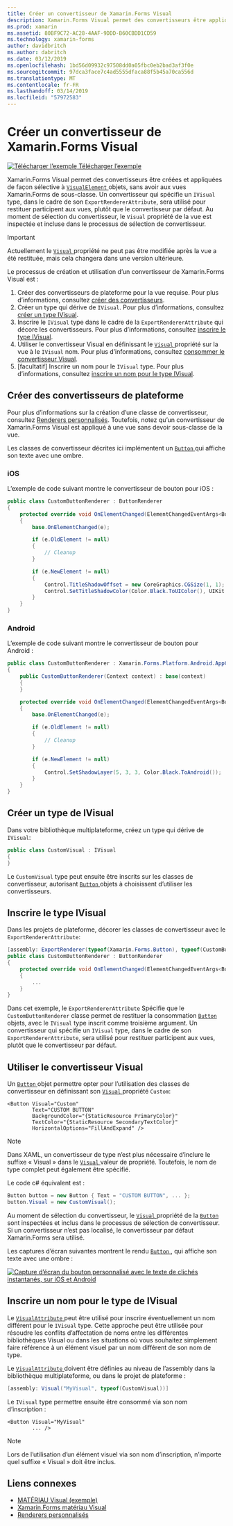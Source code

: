 ```yaml
---
title: Créer un convertisseur de Xamarin.Forms Visual
description: Xamarin.Forms Visual permet des convertisseurs être appliquées de façon sélective aux objets VisualElement, sans avoir aux vues Xamarin.Forms de sous-classe.
ms.prod: xamarin
ms.assetid: 80BF9C72-AC28-4AAF-9DDD-B60CBDD1CD59
ms.technology: xamarin-forms
author: davidbritch
ms.author: dabritch
ms.date: 03/12/2019
ms.openlocfilehash: 1bd56d09932c97508dd0a05fbc0eb2bad3af3f0e
ms.sourcegitcommit: 97dca3face7c4ad5555dfaca88f5b45a70ca556d
ms.translationtype: MT
ms.contentlocale: fr-FR
ms.lasthandoff: 03/14/2019
ms.locfileid: "57972583"
---
```

# <a name="create-a-xamarinforms-visual-renderer"></a>Créer un convertisseur de Xamarin.Forms Visual

[![Télécharger l’exemple](~/media/shared/download.png) Télécharger l’exemple](https://developer.xamarin.com/samples/xamarin-forms/UserInterface/VisualDemos/)

Xamarin.Forms Visual permet des convertisseurs être créées et appliquées de façon sélective à [ `VisualElement` ](xref:Xamarin.Forms.VisualElement) objets, sans avoir aux vues Xamarin.Forms de sous-classe. Un convertisseur qui spécifie un `IVisual` type, dans le cadre de son `ExportRendererAttribute`, sera utilisé pour restituer participent aux vues, plutôt que le convertisseur par défaut. Au moment de sélection du convertisseur, le `Visual` propriété de la vue est inspectée et incluse dans le processus de sélection de convertisseur.

> [!IMPORTANT]
> Actuellement le [ `Visual` ](xref:Xamarin.Forms.VisualElement.Visual) propriété ne peut pas être modifiée après la vue a été restituée, mais cela changera dans une version ultérieure.

Le processus de création et utilisation d’un convertisseur de Xamarin.Forms Visual est :

1. Créer des convertisseurs de plateforme pour la vue requise. Pour plus d’informations, consultez [créer des convertisseurs](#create-platfomr-renderers).
1. Créer un type qui dérive de `IVisual`. Pour plus d’informations, consultez [créer un type IVisual](#create-an-ivisual-type).
1. Inscrire le `IVisual` type dans le cadre de la `ExportRendererAttribute` qui décore les convertisseurs. Pour plus d’informations, consultez [inscrire le type IVisual](#register-the-ivisual-type).
1. Utiliser le convertisseur Visual en définissant le [ `Visual` ](xref:Xamarin.Forms.VisualElement.Visual) propriété sur la vue à le `IVisual` nom. Pour plus d’informations, consultez [consommer le convertisseur Visual](#consume-the-visual-renderer).
1. [facultatif] Inscrire un nom pour le `IVisual` type. Pour plus d’informations, consultez [inscrire un nom pour le type IVisual](#register-a-name-for-the-ivisual-type).

## <a name="create-platform-renderers"></a>Créer des convertisseurs de plateforme

Pour plus d’informations sur la création d’une classe de convertisseur, consultez [Renderers personnalisés](~/xamarin-forms/app-fundamentals/custom-renderer/index.md). Toutefois, notez qu’un convertisseur de Xamarin.Forms Visual est appliqué à une vue sans devoir sous-classe de la vue.

Les classes de convertisseur décrites ici implémentent un [ `Button` ](xref:Xamarin.Forms.Button) qui affiche son texte avec une ombre.

### <a name="ios"></a>iOS

L’exemple de code suivant montre le convertisseur de bouton pour iOS :

```csharp
public class CustomButtonRenderer : ButtonRenderer
{
    protected override void OnElementChanged(ElementChangedEventArgs<Button> e)
    {
        base.OnElementChanged(e);

        if (e.OldElement != null)
        {
            // Cleanup
        }

        if (e.NewElement != null)
        {
            Control.TitleShadowOffset = new CoreGraphics.CGSize(1, 1);
            Control.SetTitleShadowColor(Color.Black.ToUIColor(), UIKit.UIControlState.Normal);
        }
    }
}
```

### <a name="android"></a>Android

L’exemple de code suivant montre le convertisseur de bouton pour Android :

```csharp
public class CustomButtonRenderer : Xamarin.Forms.Platform.Android.AppCompat.ButtonRenderer
{
    public CustomButtonRenderer(Context context) : base(context)
    {
    }

    protected override void OnElementChanged(ElementChangedEventArgs<Button> e)
    {
        base.OnElementChanged(e);

        if (e.OldElement != null)
        {
            // Cleanup
        }

        if (e.NewElement != null)
        {
            Control.SetShadowLayer(5, 3, 3, Color.Black.ToAndroid());
        }
    }
}
```

## <a name="create-an-ivisual-type"></a>Créer un type de IVisual

Dans votre bibliothèque multiplateforme, créez un type qui dérive de `IVisual`:

```csharp
public class CustomVisual : IVisual
{
}
```

Le `CustomVisual` type peut ensuite être inscrits sur les classes de convertisseur, autorisant [ `Button` ](xref:Xamarin.Forms.Button) objets à choisissent d’utiliser les convertisseurs.

## <a name="register-the-ivisual-type"></a>Inscrire le type IVisual

Dans les projets de plateforme, décorer les classes de convertisseur avec le `ExportRendererAttribute`:

```csharp
[assembly: ExportRenderer(typeof(Xamarin.Forms.Button), typeof(CustomButtonRenderer), new[] { typeof(CustomVisual) })]
public class CustomButtonRenderer : ButtonRenderer
{
    protected override void OnElementChanged(ElementChangedEventArgs<Button> e)
    {
        ...
    }
}
```

Dans cet exemple, le `ExportRendererAttribute` Spécifie que le `CustomButtonRenderer` classe permet de restituer la consommation [ `Button` ](xref:Xamarin.Forms.Button) objets, avec le `IVisual` type inscrit comme troisième argument. Un convertisseur qui spécifie un `IVisual` type, dans le cadre de son `ExportRendererAttribute`, sera utilisé pour restituer participent aux vues, plutôt que le convertisseur par défaut.

## <a name="consume-the-visual-renderer"></a>Utiliser le convertisseur Visual

Un [ `Button` ](xref:Xamarin.Forms.Button) objet permettre opter pour l’utilisation des classes de convertisseur en définissant son [ `Visual` ](xref:Xamarin.Forms.VisualElement.Visual) propriété `Custom`:

```xaml
<Button Visual="Custom"
        Text="CUSTOM BUTTON"
        BackgroundColor="{StaticResource PrimaryColor}"
        TextColor="{StaticResource SecondaryTextColor}"
        HorizontalOptions="FillAndExpand" />
```

> [!NOTE]
> Dans XAML, un convertisseur de type n’est plus nécessaire d’inclure le suffixe « Visual » dans le [ `Visual` ](xref:Xamarin.Forms.VisualElement.Visual) valeur de propriété. Toutefois, le nom de type complet peut également être spécifié.

Le code c# équivalent est :

```csharp
Button button = new Button { Text = "CUSTOM BUTTON", ... };
button.Visual = new CustomVisual();
```

Au moment de sélection du convertisseur, le [ `Visual` ](xref:Xamarin.Forms.VisualElement.Visual) propriété de la [ `Button` ](xref:Xamarin.Forms.Button) sont inspectées et inclus dans le processus de sélection de convertisseur. Si un convertisseur n’est pas localisé, le convertisseur par défaut Xamarin.Forms sera utilisé.

Les captures d’écran suivantes montrent le rendu [ `Button` ](xref:Xamarin.Forms.Button), qui affiche son texte avec une ombre :

[![Capture d’écran du bouton personnalisé avec le texte de clichés instantanés, sur iOS et Android](material-visual-images/custom-button.png "bouton avec le texte de l’ombre")](material-visual-images/custom-button-large.png#lightbox)

## <a name="register-a-name-for-the-ivisual-type"></a>Inscrire un nom pour le type de IVisual

Le [ `VisualAttribute` ](xref:Xamarin.Forms.VisualAttribute) peut être utilisé pour inscrire éventuellement un nom différent pour le `IVisual` type. Cette approche peut être utilisée pour résoudre les conflits d’affectation de noms entre les différentes bibliothèques Visual ou dans les situations où vous souhaitez simplement faire référence à un élément visuel par un nom différent de son nom de type.

Le [ `VisualAttribute` ](xref:Xamarin.Forms.VisualAttribute) doivent être définies au niveau de l’assembly dans la bibliothèque multiplateforme, ou dans le projet de plateforme :

```csharp
[assembly: Visual("MyVisual", typeof(CustomVisual))]
```

Le `IVisual` type permettre ensuite être consommé via son nom d’inscription :

```xaml
<Button Visual="MyVisual"
        ... />
```

> [!NOTE]
> Lors de l’utilisation d’un élément visuel via son nom d’inscription, n’importe quel suffixe « Visual » doit être inclus.

## <a name="related-links"></a>Liens connexes

- [MATÉRIAU Visual (exemple)](https://developer.xamarin.com/samples/xamarin-forms/UserInterface/VisualDemos/)
- [Xamarin.Forms matériau Visual](material-visual.md)
- [Renderers personnalisés](~/xamarin-forms/app-fundamentals/custom-renderer/index.md)
